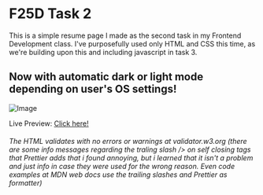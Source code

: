 # F25D Task 2

This is a simple resume page I made as the second task in my Frontend Development class.
I've purposefully used only HTML and CSS this time, as we're building upon this and including javascript in task 3.

## Now with automatic dark or light mode depending on user's OS settings!

![Image](https://github.com/user-attachments/assets/b1253b5b-80dc-480e-b8ee-c30b4299cda8)

Live Preview: [Click here!](https://frreri.github.io/f25d-task2-cv/)

###### The HTML validates with no errors or warnings at validator.w3.org (there are some info messages regarding the traling slash /> on self closing tags that Prettier adds that i found annoying, but i learned that it isn't a problem and just info in case they were used for the wrong reason. Even code examples at MDN web docs use the trailing slashes and Prettier as formatter)
